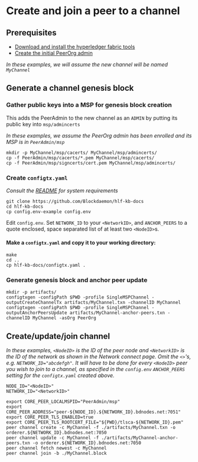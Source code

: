 # Create and join a peer to a channel

## Prerequisites

* [Download and install the hyperledger fabric tools](Tools.md)
* [Create the initial PeerOrg admin](Bootstrap.md)

*In these examples, we will assume the new channel will be named `MyChannel`*

## Generate a channel genesis block

### Gather public keys into a MSP for genesis block creation

This adds the PeerAdmin to the new channel as an `ADMIN` by putting its public key into `msp/admincerts`

*In these examples, we assume the PeerOrg admin has been enrolled and its MSP is in `PeerAdmin/msp`*

```shell
mkdir -p MyChannel/msp/cacerts/ MyChannel/msp/admincerts/
cp -f PeerAdmin/msp/cacerts/*.pem MyChannel/msp/cacerts/
cp -f PeerAdmin/msp/signcerts/cert.pem MyChannel/msp/admincerts/
```

### Create `configtx.yaml`

*Consult the [README](README.md) for system requirements*

```shell
git clone https://github.com/Blockdaemon/hlf-kb-docs
cd hlf-kb-docs
cp config.env-example config.env
```

Edit `config.env`. Set `NETWORK_ID` to your `<NetworkID>`, and `ANCHOR_PEERS` to a quote enclosed, space separated list of at least two `<NodeID>`s.

#### Make a `configtx.yaml` and copy it to your working directory:

```
make
cd ..
cp hlf-kb-docs/configtx.yaml .
```

### Generate genesis block and anchor peer update

```shell
mkdir -p artifacts/
configtxgen -configPath $PWD -profile SingleMSPChannel -outputCreateChannelTx artifacts/MyChannel.txn -channelID MyChannel
configtxgen -configPath $PWD -profile SingleMSPChannel -outputAnchorPeersUpdate artifacts/MyChannel-anchor-peers.txn -channelID MyChannel -asOrg PeerOrg
```

## Create/update/join channel

*In these examples, `<NodeID>` is the ID of the peer node and `<NetworkID>` is the ID of the network as shown in the Network connect page. Omit the `<>`'s, e.g. `NETWORK_ID="abcdefgh"`. It will have to be done for every `<NodeID>` peer you wish to join to a channel, as specified in the `config.env` `ANCHOR_PEERS` setting for the `configtx.yaml` created above.*

```shell
NODE_ID="<NodeID>"
NETWORK_ID="<NetworkID>"

export CORE_PEER_LOCALMSPID="PeerAdmin/msp"
export CORE_PEER_ADDRESS="peer-${NODE_ID}.${NETWORK_ID}.bdnodes.net:7051"
export CORE_PEER_TLS_ENABLED=true
export CORE_PEER_TLS_ROOTCERT_FILE="${PWD}/tlsca-${NETWORK_ID}.pem"
peer channel create -c MyChannel -f ./artifacts/MyChannel.txn -o orderer.${NETWORK_ID}.bdnodes.net:7050
peer channel update -c MyChannel -f ./artifacts/MyChannel-anchor-peers.txn -o orderer.${NETWORK_ID}.bdnodes.net:7050
peer channel fetch newest -c MyChannel
peer channel join -b ./MyChannel.block
```
